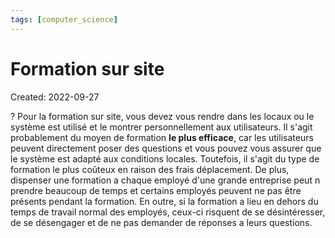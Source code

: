 ```yaml
---
tags: [computer_science] 
---
```

# Formation sur site
Created: 2022-09-27

?
Pour la formation sur site, vous devez vous rendre dans les locaux ou le système est utilisé et le montrer personnellement aux utilisateurs.
Il s'agit probablement du moyen de formation **le plus efficace**, car les utilisateurs peuvent directement poser des questions et vous pouvez vous assurer que le système est adapté aux conditions locales.
Toutefois, il s'agit du type de formation le plus coûteux en raison des frais déplacement.
De plus, dispenser une formation a chaque employé d'une grande entreprise peut n prendre beaucoup de temps et certains employés peuvent ne pas être présents pendant la formation.
En outre, si la formation a lieu en dehors du temps de travail normal des employés, ceux-ci risquent de se désintéresser, de se désengager et de ne pas demander de réponses a leurs questions.
<!--SR:!2022-10-16,13,250-->
